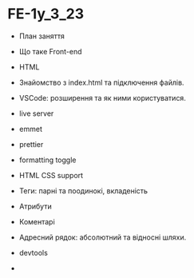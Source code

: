 # FE-1y_3_23

- План заняття
- Що таке Front-end
- HTML
- Знайомство з index.html та підключення файлів.
- VSCode: розширення та як ними користуватися.
- live server
- emmet
- prettier
- formatting toggle
- HTML CSS support

- Теги: парні та поодинокі, вкладеність
- Атрибути
- Коментарі
- Адресний рядок: абсолютний та відносні шляхи.
- devtools
-
